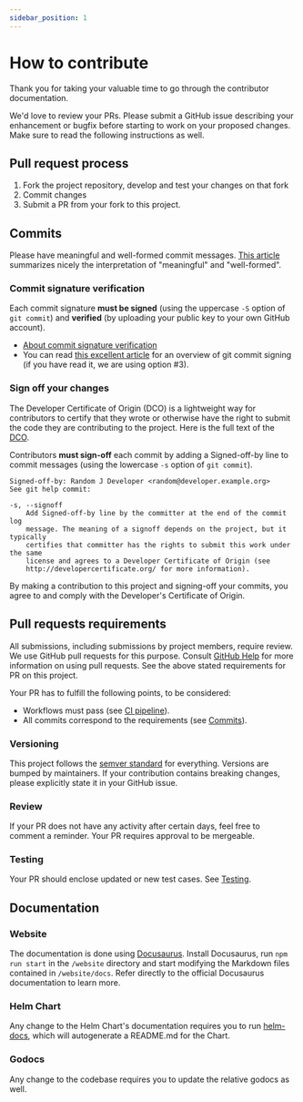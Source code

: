 ```yaml
---
sidebar_position: 1
---
```


# How to contribute

Thank you for taking your valuable time to go through the contributor documentation. 

We'd love to review your PRs. Please submit a GitHub issue describing your enhancement or bugfix before 
starting to work on your proposed changes. Make sure to read the following instructions as well.

## Pull request process

1. Fork the project repository, develop and test your changes on that fork
2. Commit changes
3. Submit a PR from your fork to this project.

## Commits

Please have meaningful and well-formed commit messages. [This article](https://chris.beams.io/posts/git-commit/) 
summarizes nicely the interpretation of "meaningful" and "well-formed".

### Commit signature verification

Each commit signature **must be signed** (using the uppercase `-S` option of `git commit`) and **verified** (by uploading your public
key to your own GitHub account). 

- [About commit signature verification](https://docs.github.com/en/free-pro-team@latest/github/authenticating-to-github/about-commit-signature-verification)
- You can read [this excellent article](https://mikegerwitz.com/2012/05/a-git-horror-story-repository-integrity-with-signed-commits)
  for an overview of git commit signing (if you have read it, we are using option #3).
### Sign off your changes

The Developer Certificate of Origin (DCO) is a lightweight way for contributors to certify that they wrote or otherwise 
have the right to submit the code they are contributing to the project. Here is the full text of the [DCO](https://github.com/bedag/kubernetes-dbaas/blob/main/DCO). 

Contributors **must sign-off** each commit by adding a Signed-off-by line to commit messages (using the lowercase `-s` option of `git commit`).

```
Signed-off-by: Random J Developer <random@developer.example.org>
See git help commit:

-s, --signoff
    Add Signed-off-by line by the committer at the end of the commit log
    message. The meaning of a signoff depends on the project, but it typically
    certifies that committer has the rights to submit this work under the same
    license and agrees to a Developer Certificate of Origin (see
    http://developercertificate.org/ for more information).
```

By making a contribution to this project and signing-off your commits, 
you agree to and comply with the Developer's Certificate of Origin.

## Pull requests requirements

All submissions, including submissions by project members, require review. We use GitHub pull requests for this purpose. Consult [GitHub Help](https://help.github.com/articles/about-pull-requests/) for more information on using pull requests. See the above stated requirements for PR on this project.

Your PR has to fulfill the following points, to be considered:

- Workflows must pass (see [CI pipeline](/docs/contributing/ci)).
- All commits correspond to the requirements (see [Commits](/docs/contributing/how-to-contribute)).

### Versioning

This project follows the [semver standard](https://semver.org/) for everything. Versions are bumped by maintainers.
If your contribution contains breaking changes, please explicitly state it in your GitHub issue.

### Review

If your PR does not have any activity after certain days, feel free to comment a reminder. Your PR requires approval 
to be mergeable.

### Testing

Your PR should enclose updated or new test cases. See [Testing](/docs/contributing/testing). 

## Documentation

### Website

The documentation is done using [Docusaurus](https://github.com/facebook/docusaurus). Install Docusaurus, 
run `npm run start` in the `/website` directory and start modifying the Markdown
files contained in `/website/docs`. Refer directly to the official Docusaurus documentation to learn more. 

### Helm Chart

Any change to the Helm Chart's documentation requires you to run [helm-docs](https://github.com/norwoodj/helm-docs),
which will autogenerate a README.md for the Chart.

### Godocs

Any change to the codebase requires you to update the relative godocs as well.